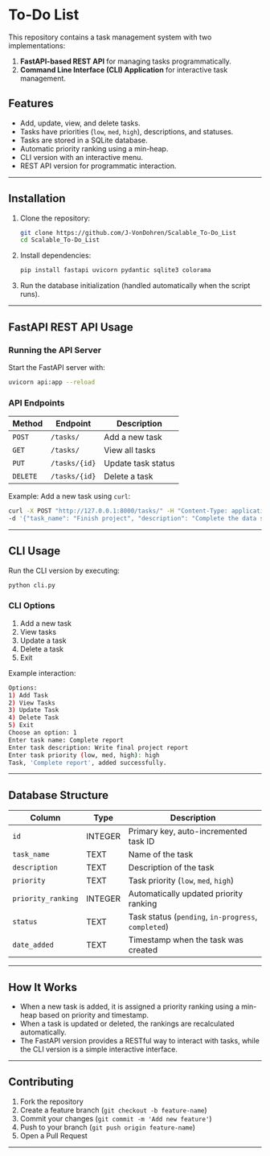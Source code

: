 # To-Do List

This repository contains a task management system with two implementations:
1. **FastAPI-based REST API** for managing tasks programmatically.
2. **Command Line Interface (CLI) Application** for interactive task management.

## Features
- Add, update, view, and delete tasks.
- Tasks have priorities (`low`, `med`, `high`), descriptions, and statuses.
- Tasks are stored in a SQLite database.
- Automatic priority ranking using a min-heap.
- CLI version with an interactive menu.
- REST API version for programmatic interaction.

---

## Installation

1. Clone the repository:
   ```sh
   git clone https://github.com/J-VonDohren/Scalable_To-Do_List
   cd Scalable_To-Do_List
   ```
2. Install dependencies:
   ```sh
   pip install fastapi uvicorn pydantic sqlite3 colorama
   ```
3. Run the database initialization (handled automatically when the script runs).

---

## FastAPI REST API Usage

### Running the API Server
Start the FastAPI server with:
```sh
uvicorn api:app --reload
```

### API Endpoints
| Method | Endpoint          | Description                         |
|--------|------------------|-------------------------------------|
| `POST` | `/tasks/`        | Add a new task                     |
| `GET`  | `/tasks/`        | View all tasks                     |
| `PUT`  | `/tasks/{id}`    | Update task status                 |
| `DELETE` | `/tasks/{id}`  | Delete a task                      |

Example: Add a new task using `curl`:
```sh
curl -X POST "http://127.0.0.1:8000/tasks/" -H "Content-Type: application/json" \
-d '{"task_name": "Finish project", "description": "Complete the data science project", "priority": "high"}'
```

---

## CLI Usage
Run the CLI version by executing:
```sh
python cli.py
```

### CLI Options
1. Add a new task
2. View tasks
3. Update a task
4. Delete a task
5. Exit

Example interaction:
```sh
Options:
1) Add Task
2) View Tasks
3) Update Task
4) Delete Task
5) Exit
Choose an option: 1
Enter task name: Complete report
Enter task description: Write final project report
Enter task priority (low, med, high): high
Task, 'Complete report', added successfully.
```

---

## Database Structure
| Column          | Type    | Description                                |
|----------------|--------|--------------------------------------------|
| `id`          | INTEGER | Primary key, auto-incremented task ID     |
| `task_name`   | TEXT    | Name of the task                          |
| `description` | TEXT    | Description of the task                   |
| `priority`    | TEXT    | Task priority (`low`, `med`, `high`)      |
| `priority_ranking` | INTEGER | Automatically updated priority ranking |
| `status`      | TEXT    | Task status (`pending`, `in-progress`, `completed`) |
| `date_added`  | TEXT    | Timestamp when the task was created       |

---

## How It Works
- When a new task is added, it is assigned a priority ranking using a min-heap based on priority and timestamp.
- When a task is updated or deleted, the rankings are recalculated automatically.
- The FastAPI version provides a RESTful way to interact with tasks, while the CLI version is a simple interactive interface.

---

## Contributing
1. Fork the repository
2. Create a feature branch (`git checkout -b feature-name`)
3. Commit your changes (`git commit -m 'Add new feature'`)
4. Push to your branch (`git push origin feature-name`)
5. Open a Pull Request

---

